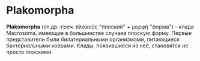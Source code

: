 # Plakomorpha

**Plakomorpha** (от др.-греч. πλακοῦς "плоский" + μορφή "форма") - клада Macrosoma, имеющие в большинстве случаев плоскую форму. Первые представители были билатериальными организмами, питающиеся бактериальными коврами. Клады, появившиеся из неё, становятся не просто плоскими.